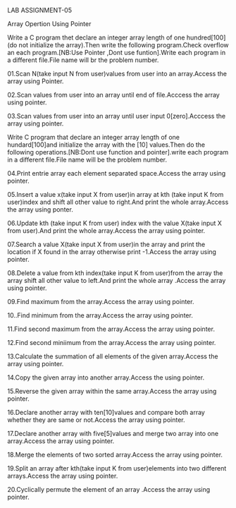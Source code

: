 LAB ASSIGNMENT-05

Array Opertion Using Pointer

Write a C program thet declare an integer array length of one hundred[100](do not initialize the array).Then write the following program.Check overflow an each program.[NB:Use Pointer ,Dont use funtion].Write each program in a different file.File name will br the problem number.

01.Scan N(take input N from user)values from user into an array.Access the array using Pointer.

02.Scan values from user into an array until end of file.Acccess the array using pointer.

03.Scan values from user into an array until user input 0[zero].Acccess the array using pointer.

Write C program that declare an integer array length of one hundard[100]and initialize the array with the [10] values.Then do the following operations.[NB:Dont use function and pointer].write each program in a different file.File name will be the problem number.

04.Print entrie array each element separated space.Access the array using pointer.

05.Insert a value x(take input X from user)in array at kth (take input K from user)index and shift all other value to right.And print the whole array.Access the array  using ponter.

06.Update kth (take input K from user) index with the value X(take input X from user).And print the whole array.Access the array using pointer.

07.Search a value X(take input X from user)in the array and print the location if X found in the array otherwise print -1.Access the array using pointer.

08.Delete a value from kth index(take input K from user)from the array  the array shift all other value to left.And print the whole array .Access the array using pointer.

09.Find maximum from the array.Access the array using pointer.

10..Find minimum from the array.Access the array using pointer.

11.Find second maximum from the array.Access the array using pointer.

12.Find second miniimum from the array.Access the array using pointer.

13.Calculate the summation of all elements of the given array.Access the array using pointer.

14.Copy the given array into another array.Access the using pointer.

15.Reverse the given array within the same array.Access the array using pointer.

16.Declare another array with ten[10]values and compare both array whether they are same or not.Access the array using pointer.

17.Declare another array with five[5]values and merge two array into one array.Access the array using pointer.

18.Merge the elements of two sorted array.Access the array using pointer.

19.Split an array after kth(take input K from user)elements into two different arrays.Access the array using pointer.

20.Cyclically permute the element of an array .Access the array using pointer.

